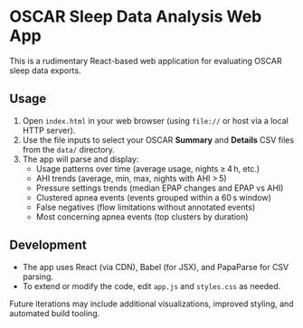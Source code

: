 # OSCAR Sleep Data Analysis Web App

This is a rudimentary React-based web application for evaluating OSCAR sleep data exports.

## Usage

1. Open `index.html` in your web browser (using `file://` or host via a local HTTP server).
2. Use the file inputs to select your OSCAR **Summary** and **Details** CSV files from the `data/` directory.
3. The app will parse and display:
   - Usage patterns over time (average usage, nights ≥ 4 h, etc.)
   - AHI trends (average, min, max, nights with AHI > 5)
   - Pressure settings trends (median EPAP changes and EPAP vs AHI)
   - Clustered apnea events (events grouped within a 60 s window)
   - False negatives (flow limitations without annotated events)
   - Most concerning apnea events (top clusters by duration)

## Development

- The app uses React (via CDN), Babel (for JSX), and PapaParse for CSV parsing.
- To extend or modify the code, edit `app.js` and `styles.css` as needed.

Future iterations may include additional visualizations, improved styling, and automated build tooling.
